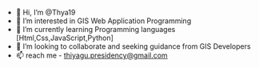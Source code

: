 - 👋 Hi, I’m @Thya19
- 👀 I’m interested in GIS Web Application Programming
- 🌱 I’m currently learning Programming languages [Html,Css,JavaScript,Python]
- 💞️ I’m looking to collaborate and seeking guidance from GIS Developers
- 📫 reach me - thiyagu.presidency@gmail.com

<!---
Thya19/Thya19 is a ✨ special ✨ repository because its `README.md` (this file) appears on your GitHub profile.
You can click the Preview link to take a look at your changes.
--->

